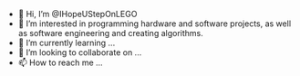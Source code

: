 - 👋 Hi, I’m @IHopeUStepOnLEGO
- 👀 I’m interested in programming hardware and software projects, as well as software engineering and creating algorithms.
- 🌱 I’m currently learning ...
- 💞️ I’m looking to collaborate on ...
- 📫 How to reach me ...

<!---
IHopeUStepOnLEGO/IHopeUStepOnLEGO is a ✨ special ✨ repository because its `README.md` (this file) appears on your GitHub profile.
You can click the Preview link to take a look at your changes.
--->
